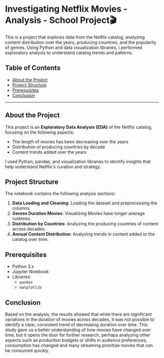 # Investigating Netflix Movies - Analysis - School Project🎬

This is a project that explores data from the Netflix catalog, analyzing content distribution over the years, producing countries, and the popularity of genres. Using Python and data visualization libraries, i performed exploratory analysis to understand catalog trends and patterns.

## Table of Contents
- [About the Project](#about-the-project)
- [Project Structure](#project-structure)
- [Prerequisites](#prerequisites)
- [Conclusion](#conclusion)

---

## About the Project

This project is an **Exploratory Data Analysis (EDA)** of the Netflix catalog, focusing on the following aspects:
- The length of movies has been decreasing over the years
- Distribution of producing countries by decade
- Content trends added over the years

I used Python, pandas, and visualization libraries to identify insights that help understand Netflix's curation and strategy.

## Project Structure

The notebook contains the following analysis sections:

1. **Data Loading and Cleaning**: Loading the dataset and preprocessing the columns.
2. **Genres Duration Movies**: Visualizing Movies have longer average runtimes.
3. **Distribution by Countries**: Analyzing the producing countries of content across decades.
4. **Annual Content Distribution**: Analyzing trends in content added to the catalog over time.

## Prerequisites

- Python 3.x
- Jupyter Notebook
- Libraries:
  - `pandas`
  - `matplotlib`
 
## Conclusion

Based on the analysis, the results showed that while there are significant variations in the duration of movies across decades, it was not possible to identify a clear, consistent trend of decreasing duration over time. This study gave us a better understanding of how movies have changed over time, but it opens the door for further research, perhaps analyzing other aspects such as production budgets or shifts in audience preferences, consumption has changed and many streaming prioritize movies that can be consumed quickly.



